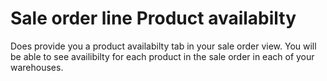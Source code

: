 # Sale order line Product availabilty
Does provide you a product availabilty tab in your sale order view. You will be able to see availibilty for each product in the sale order in each of your warehouses.